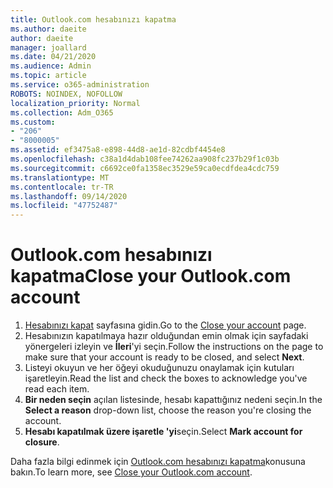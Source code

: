 ```yaml
---
title: Outlook.com hesabınızı kapatma
ms.author: daeite
author: daeite
manager: joallard
ms.date: 04/21/2020
ms.audience: Admin
ms.topic: article
ms.service: o365-administration
ROBOTS: NOINDEX, NOFOLLOW
localization_priority: Normal
ms.collection: Adm_O365
ms.custom:
- "206"
- "8000005"
ms.assetid: ef3475a8-e898-44d8-ae1d-82cdbf4454e8
ms.openlocfilehash: c38a1d4dab108fee74262aa908fc237b29f1c03b
ms.sourcegitcommit: c6692ce0fa1358ec3529e59ca0ecdfdea4cdc759
ms.translationtype: MT
ms.contentlocale: tr-TR
ms.lasthandoff: 09/14/2020
ms.locfileid: "47752487"
---
```

# <a name="close-your-outlookcom-account"></a><span data-ttu-id="62d11-102">Outlook.com hesabınızı kapatma</span><span class="sxs-lookup"><span data-stu-id="62d11-102">Close your Outlook.com account</span></span>

1. <span data-ttu-id="62d11-103">[Hesabınızı kapat](https://go.microsoft.com/fwlink/p/?linkid=845493) sayfasına gidin.</span><span class="sxs-lookup"><span data-stu-id="62d11-103">Go to the [Close your account](https://go.microsoft.com/fwlink/p/?linkid=845493) page.</span></span>
2. <span data-ttu-id="62d11-104">Hesabınızın kapatılmaya hazır olduğundan emin olmak için sayfadaki yönergeleri izleyin ve **İleri**'yi seçin.</span><span class="sxs-lookup"><span data-stu-id="62d11-104">Follow the instructions on the page to make sure that your account is ready to be closed, and select **Next**.</span></span>
3. <span data-ttu-id="62d11-105">Listeyi okuyun ve her öğeyi okuduğunuzu onaylamak için kutuları işaretleyin.</span><span class="sxs-lookup"><span data-stu-id="62d11-105">Read the list and check the boxes to acknowledge you've read each item.</span></span>
4. <span data-ttu-id="62d11-106">**Bir neden seçin** açılan listesinde, hesabı kapattığınız nedeni seçin.</span><span class="sxs-lookup"><span data-stu-id="62d11-106">In the **Select a reason** drop-down list, choose the reason you're closing the account.</span></span>
5. <span data-ttu-id="62d11-107">**Hesabı kapatılmak üzere işaretle 'yi**seçin.</span><span class="sxs-lookup"><span data-stu-id="62d11-107">Select **Mark account for closure**.</span></span>

<span data-ttu-id="62d11-108">Daha fazla bilgi edinmek için [Outlook.com hesabınızı kapatma](https://support.office.com/article/564b801e-2a47-4cb2-afa8-12ead3185038?wt.mc_id=Office_Outlook_com_Alchemy)konusuna bakın.</span><span class="sxs-lookup"><span data-stu-id="62d11-108">To learn more, see [Close your Outlook.com account](https://support.office.com/article/564b801e-2a47-4cb2-afa8-12ead3185038?wt.mc_id=Office_Outlook_com_Alchemy).</span></span>
  